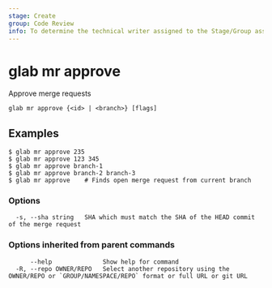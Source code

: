 ```yaml
---
stage: Create
group: Code Review
info: To determine the technical writer assigned to the Stage/Group associated with this page, see https://about.gitlab.com/handbook/product/ux/technical-writing/#assignments
---
```


<!--
This documentation is auto generated by a script.
Please do not edit this file directly, check cmd/gen-docs/docs.go.
-->

# glab mr approve

Approve merge requests

```plaintext
glab mr approve {<id> | <branch>} [flags]
```

## Examples

```plaintext
$ glab mr approve 235
$ glab mr approve 123 345
$ glab mr approve branch-1
$ glab mr approve branch-2 branch-3
$ glab mr approve    # Finds open merge request from current branch

```

### Options

```plaintext
  -s, --sha string   SHA which must match the SHA of the HEAD commit of the merge request
```

### Options inherited from parent commands

```plaintext
      --help              Show help for command
  -R, --repo OWNER/REPO   Select another repository using the OWNER/REPO or `GROUP/NAMESPACE/REPO` format or full URL or git URL
```

